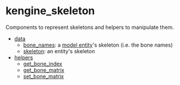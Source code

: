 # kengine_skeleton

Components to represent skeletons and helpers to manipulate them.

* [data](data)
	* [bone_names](data/bone_names.md): a [model entity](../instance/)'s skeleton (i.e. the bone names)
	* [skeleton](data/skeleton.md): an entity's skeleton
* [helpers](helpers)
	* [get_bone_index](helpers/get_bone_index.md)
	* [get_bone_matrix](helpers/get_bone_matrix.md)
	* [set_bone_matrix](helpers/set_bone_matrix.md)